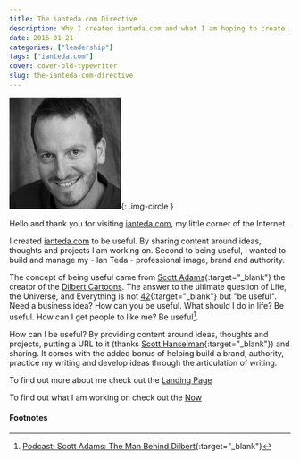 ```yaml
---
title: The ianteda.com Directive
description: Why I created ianteda.com and what I am hoping to create.
date: 2016-01-21
categories: ["leadership"]
tags: ["ianteda.com"]
cover: cover-old-typewriter
slug: the-ianteda-com-directive
---
```

![Ian Teda photo](/assets/images/head-shot.png "Optional Title"){: .img-circle }

Hello and thank you for visiting [ianteda.com](/), my little corner of the Internet.

I created [ianteda.com](ianteda.com) to be useful. By sharing content around ideas, thoughts and projects I am working on. Second to being useful, I wanted to build and manage my - Ian Teda - professional image, brand and authority.

The concept of being useful came from [Scott Adams](http://blog.dilbert.com/post/130338537981/the-moist-robot-ethical-code){:target="_blank"} the creator of the [Dilbert Cartoons](http://dilbert.com). The answer to the ultimate question of Life, the Universe, and Everything is not [42](http://www.urbandictionary.com/define.php?term=42){:target="_blank"} but "be useful". Need a business idea? How can you be useful. What should I do in life? Be useful. How can I get people to like me? Be useful[^be-useful].

How can I be useful? By providing content around ideas, thoughts and projects, putting a URL to it (thanks [Scott Hanselman](http://www.hanselman.com/blog/YourWordsAreWasted.aspx){:target="_blank"}) and sharing. It comes with the added bonus of helping build a brand, authority, practice my writing and develop ideas through the articulation of writing.

To find out more about me check out the [Landing Page](/)

To find out what I am working on check out the [Now](/now.html)

#### Footnotes
[^be-useful]: [Podcast: Scott Adams: The Man Behind Dilbert](http://fourhourworkweek.com/2015/09/22/scott-adams-the-man-behind-dilbert/){:target="_blank"}
